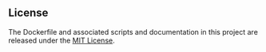 ## License

The Dockerfile and associated scripts and documentation in this project are released under the [MIT License](LICENSE).
